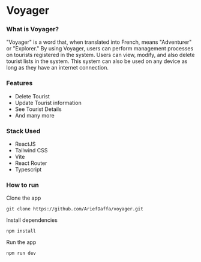 # Voyager

### What is Voyager?
"Voyager" is a word that, when translated into French, means "Adventurer" or "Explorer." By using Voyager, users can perform management processes on tourists registered in the system. Users can view, modify, and also delete tourist lists in the system. This system can also be used on any device as long as they have an internet connection.

### Features
- Delete Tourist
- Update Tourist information
- See Tourist Details
- And many more

### Stack Used
- ReactJS
- Tailwind CSS
- Vite
- React Router
- Typescript

### How to run
Clone the app
```
git clone https://github.com/AriefDaffa/voyager.git
```
Install dependencies
```
npm install
```
Run the app
```
npm run dev
```

